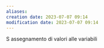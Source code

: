```yaml
---
aliases: 
creation date: 2023-07-07 09:14
modification date: 2023-07-07 09:14
---
```


S assegnamento di valori alle variabili